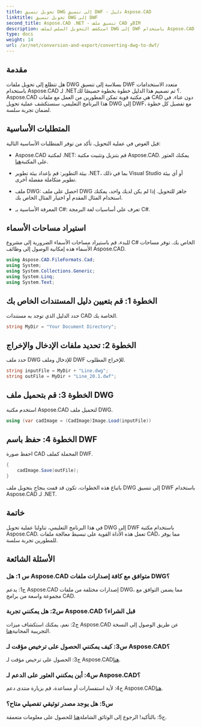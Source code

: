 ```yaml
---
title: تحويل تنسيق DWG إلى تنسيق DWF - دليل Aspose.CAD
linktitle: تحويل تنسيق DWG إلى DWF
second_title: Aspose.CAD .NET - تنسيق ملف CAD وBIM
description: استكشف التحويل السلس لملف DWG إلى DWF باستخدام Aspose.CAD لـ .NET. اتبع دليلنا خطوة بخطوة للحصول على تجربة خالية من المتاعب.
type: docs
weight: 14
url: /ar/net/conversion-and-export/converting-dwg-to-dwf/
---
```

## مقدمة

هل تتطلع إلى تحويل ملفات DWG بسلاسة إلى تنسيق DWF متعدد الاستخدامات باستخدام Aspose.CAD لـ .NET؟ تم تصميم هذا الدليل خطوة بخطوة خصيصًا لك. Aspose.CAD هي مكتبة قوية تمكن المطورين من العمل مع ملفات CAD دون عناء. في هذا البرنامج التعليمي، سنستكشف عملية تحويل DWG إلى DWF، مع تفصيل كل خطوة لضمان تجربة سلسة.

## المتطلبات الأساسية

قبل الغوص في عملية التحويل، تأكد من توفر المتطلبات الأساسية التالية:

-  Aspose.CAD لمكتبة .NET: قم بتنزيل وتثبيت مكتبة Aspose.CAD. يمكنك العثور على المكتبة[هنا](https://releases.aspose.com/cad/net/).

- بيئة التطوير: قم بإعداد بيئة تطوير .NET، بما في ذلك Visual Studio أو أي بيئة تطوير متكاملة مفضلة أخرى.

- ملف DWG: احصل على ملف DWG جاهز للتحويل. إذا لم يكن لديك واحد، يمكنك استخدام المثال المقدم أو اختيار المثال الخاص بك.

- المعرفة الأساسية بـ C#: تعرف على أساسيات لغة البرمجة C#.

## استيراد مساحات الأسماء

للبدء، قم باستيراد مساحات الأسماء الضرورية إلى مشروع C# الخاص بك. توفر مساحات الأسماء هذه إمكانية الوصول إلى وظائف Aspose.CAD.

```csharp
using Aspose.CAD.FileFormats.Cad;
using System;
using System.Collections.Generic;
using System.Linq;
using System.Text;
```

## الخطوة 1: قم بتعيين دليل المستندات الخاص بك

حدد الدليل الذي توجد به مستندات CAD الخاصة بك.

```csharp
string MyDir = "Your Document Directory";
```

## الخطوة 2: تحديد ملفات الإدخال والإخراج

حدد ملف DWG للإدخال وملف DWF للإخراج المطلوب.

```csharp
string inputFile = MyDir + "Line.dwg";
string outFile = MyDir + "Line_20.1.dwf";
```

## الخطوة 3: قم بتحميل ملف DWG

استخدم مكتبة Aspose.CAD لتحميل ملف DWG.

```csharp
using (var cadImage = (CadImage)Image.Load(inputFile))
```

## الخطوة 4: حفظ باسم DWF

احفظ صورة CAD المحملة كملف DWF.

```csharp
{
    cadImage.Save(outFile);
}
```

باتباع هذه الخطوات، تكون قد قمت بنجاح بتحويل ملف DWG إلى تنسيق DWF باستخدام Aspose.CAD لـ .NET.

## خاتمة

في هذا البرنامج التعليمي، تناولنا عملية تحويل DWG إلى DWF باستخدام مكتبة Aspose.CAD. تعمل هذه الأداة القوية على تبسيط معالجة ملفات CAD، مما يوفر للمطورين تجربة سلسة.

## الأسئلة الشائعة

### س 1: هل Aspose.CAD متوافق مع كافة إصدارات ملفات DWG؟

ج1: يدعم Aspose.CAD إصدارات مختلفة من ملفات DWG، مما يضمن التوافق مع مجموعة واسعة من برامج CAD.

### س2: هل يمكنني تجربة Aspose.CAD قبل الشراء؟

 ج2: نعم، يمكنك استكشاف ميزات Aspose.CAD عن طريق الوصول إلى النسخة التجريبية المجانية[هنا](https://releases.aspose.com/).

### س3: كيف يمكنني الحصول على ترخيص مؤقت لـ Aspose.CAD؟

 ج3: الحصول على ترخيص مؤقت لـ Aspose.CAD[هنا](https://purchase.aspose.com/temporary-license/).

### س4: أين يمكنني العثور على الدعم لـ Aspose.CAD؟

 ج4: لأية استفسارات أو مساعدة، قم بزيارة منتدى دعم Aspose.CAD[هنا](https://forum.aspose.com/c/cad/19).

### س5: هل يوجد مصدر توثيقي تفصيلي متاح؟

 ج5: بالتأكيد! الرجوع إلى الوثائق الشاملة[هنا](https://reference.aspose.com/cad/net/) للحصول على معلومات متعمقة.